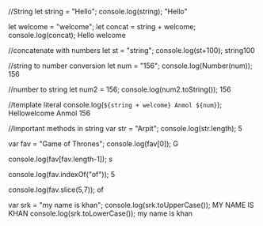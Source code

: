 //String 
let string = "Hello";
console.log(string);
"Hello"

let welcome = "welcome";
let concat = string + welcome;
console.log(concat);
Hello welcome

//concatenate with numbers
let st = "string";
console.log(st+100);
string100

//string to number conversion
let num = "156";
console.log(Number(num));
156

//number to string
let num2 = 156;
console.log(num2.toString());
156

//template literal
console.log(`${string + welcome} Anmol ${num}`);
Hellowelcome Anmol 156

//Important methods in string
var str = "Arpit";
console.log(str.length);
5

var fav = "Game of Thrones";
console.log(fav[0]);
G

console.log(fav[fav.length-1]);
s

console.log(fav.indexOf("of"));
5

console.log(fav.slice(5,7));
of

var srk = "my name is khan";
console.log(srk.toUpperCase());
MY NAME IS KHAN
console.log(srk.toLowerCase());
my name is khan








